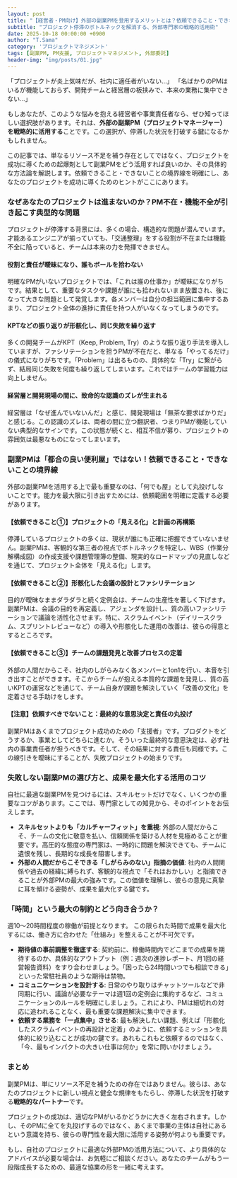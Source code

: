 ```yaml
---
layout: post
title: "【経営者・PM向け】外部の副業PMを登用するメリットとは？依頼できること・できないことを徹底解説"
subtitle: "プロジェクト停滞のボトルネックを解消する、外部専門家の戦略的活用術"
date: 2025-10-18 00:00:00 +0900
author: "T.Sama"
category: 'プロジェクトマネジメント'
tags: [副業PM, PM支援, プロジェクトマネジメント, 外部委託]
header-img: "img/posts/01.jpg"
---
```


「プロジェクトが炎上気味だが、社内に適任者がいない…」
「名ばかりのPMはいるが機能しておらず、開発チームと経営層の板挟みで、本来の業務に集中できない…」

もしあなたが、このような悩みを抱える経営者や事業責任者なら、ぜひ知ってほしい選択肢があります。それは、**外部の副業PM（プロジェクトマネージャー）を戦略的に活用する**ことです。この選択が、停滞した状況を打破する鍵になるかもしれません。

この記事では、単なるリソース不足を補う存在としてではなく、プロジェクトを成功に導くための起爆剤として副業PMをどう活用すれば良いのか、その具体的な方法論を解説します。依頼できること・できないことの境界線を明確にし、あなたのプロジェクトを成功に導くためのヒントがここにあります。

<!-- more -->

### なぜあなたのプロジェクトは進まないのか？PM不在・機能不全が引き起こす典型的な問題

プロジェクトが停滞する背景には、多くの場合、構造的な問題が潜んでいます。才能あるエンジニアが揃っていても、「交通整理」をする役割が不在または機能不全に陥っていると、チームは本来の力を発揮できません。

#### 役割と責任が曖昧になり、誰もボールを拾わない

明確なPMがいないプロジェクトでは、「これは誰の仕事か」が曖昧になりがちです。結果として、重要なタスクや課題が誰にも拾われないまま放置され、後になって大きな問題として発覚します。各メンバーは自分の担当範囲に集中するあまり、プロジェクト全体の進捗に責任を持つ人がいなくなってしまうのです。

#### KPTなどの振り返りが形骸化し、同じ失敗を繰り返す

多くの開発チームがKPT（Keep, Problem, Try）のような振り返り手法を導入していますが、ファシリテーションを担うPMが不在だと、単なる「やってるだけ」の儀式になりがちです。「Problem」は出るものの、具体的な「Try」に繋がらず、結局同じ失敗を何度も繰り返してしまいます。これではチームの学習能力は向上しません。

#### 経営層と開発現場の間に、致命的な認識のズレが生まれる

経営層は「なぜ進んでいないんだ」と感じ、開発現場は「無茶な要求ばかりだ」と感じる。この認識のズレは、両者の間に立つ翻訳者、つまりPMが機能していない典型的なサインです。この状態が続くと、相互不信が募り、プロジェクトの雰囲気は最悪なものになってしまいます。

### 副業PMは「都合の良い便利屋」ではない！依頼できること・できないことの境界線

外部の副業PMを活用する上で最も重要なのは、「何でも屋」として丸投げしないことです。能力を最大限に引き出すためには、依頼範囲を明確に定義する必要があります。

#### 【依頼できること①】プロジェクトの「見える化」と計画の再構築

停滞しているプロジェクトの多くは、現状が誰にも正確に把握できていないません。副業PMは、客観的な第三者の視点でボトルネックを特定し、WBS（作業分解構成図）の作成支援や課題管理簿の整備、現実的なロードマップの見直しなどを通じて、プロジェクト全体を「見える化」します。

#### 【依頼できること②】形骸化した会議の設計とファシリテーション

目的が曖昧なままダラダラと続く定例会は、チームの生産性を著しく下げます。副業PMは、会議の目的を再定義し、アジェンダを設計し、質の高いファシリテーションで議論を活性化させます。特に、スクラムイベント（デイリースクラム、スプリントレビューなど）の導入や形骸化した運用の改善は、彼らの得意とするところです。

#### 【依頼できること③】チームの課題発見と改善プロセスの定着

外部の人間だからこそ、社内のしがらみなく各メンバーと1on1を行い、本音を引き出すことができます。そこからチームが抱える本質的な課題を発見し、質の高いKPTの運営などを通じて、チーム自身が課題を解決していく「改善の文化」を定着させる手助けをします。

#### 【注意】依頼すべきでないこと：最終的な意思決定と責任の丸投げ

副業PMはあくまでプロジェクト成功のための「支援者」です。プロダクトをどうするか、事業としてどちらに進むか。そういった最終的な意思決定は、必ず社内の事業責任者が担うべきです。そして、その結果に対する責任も同様です。この線引きを曖昧にすることが、失敗プロジェクトの始まりです。

### 失敗しない副業PMの選び方と、成果を最大化する活用のコツ

自社に最適な副業PMを見つけるには、スキルセットだけでなく、いくつかの重要なコツがあります。ここでは、専門家としての知見から、そのポイントをお伝えします。

*   **スキルセットよりも「カルチャーフィット」を重視**: 外部の人間だからこそ、チームの文化に敬意を払い、信頼関係を築ける人材を見極めることが重要です。高圧的な態度の専門家は、一時的に問題を解決できても、チームに遺恨を残し、長期的な成長を阻害します。
*   **外部の人間だからこそできる「しがらみのない」指摘の価値**: 社内の人間関係や過去の経緯に縛られず、客観的な視点で「それはおかしい」と指摘できることが外部PMの最大の強みです。この価値を理解し、彼らの意見に真摯に耳を傾ける姿勢が、成果を最大化する鍵です。

### 「時間」という最大の制約とどう向き合うか？

週10〜20時間程度の稼働が前提となります。
この限られた時間で成果を最大化するには、働き方に合わせた「仕組み」を整えることが不可欠です。

*   **期待値の事前調整を徹底する**: 契約前に、稼働時間内でどこまでの成果を期待するのか、具体的なアウトプット（例：週次の進捗レポート、月1回の経営報告資料）をすり合わせましょう。「困ったら24時間いつでも相談できる」といった常駐社員のような期待は禁物。
*   **コミュニケーションを設計する**: 日常のやり取りはチャットツールなどで非同期に行い、議論が必要なテーマは週1回の定例会に集約するなど、コミュニケーションのルールを明確にしましょう。これにより、PMは細切れの対応に追われることなく、最も重要な課題解決に集中できます。
*   **依頼する業務を「一点集中」させる**: 最も解決したい課題、例えば「形骸化したスクラムイベントの再設計と定着」のように、依頼するミッションを具体的に絞り込むことが成功の鍵です。あれもこれもと依頼するのではなく、「今、最もインパクトの大きい仕事は何か」を常に問いかけましょう。

### まとめ

副業PMは、単にリソース不足を補うための存在ではありません。彼らは、あなたのプロジェクトに新しい視点と健全な規律をもたらし、停滞した状況を打破する**戦略的なパートナー**です。

プロジェクトの成功は、適切なPMがいるかどうかに大きく左右されます。しかし、そのPMに全てを丸投げするのではなく、あくまで事業の主体は自社にあるという意識を持ち、彼らの専門性を最大限に活用する姿勢が何よりも重要です。

もし、自社のプロジェクトに最適な外部PMの活用方法について、より具体的なアドバイスが必要な場合は、お気軽にご相談ください。あなたのチームがもう一段階成長するための、最適な協業の形を一緒に考えます。